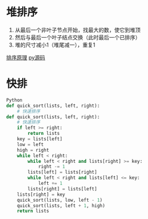 # 堆排序

1. 从最后一个非叶子节点开始，找最大的数，使它到堆顶
2. 然后与最后一个叶子结点交换（此时最后一个已排序）
3. 堆的尺寸减小1（堆尾减一），重复1


[排序原理](https://www.cnblogs.com/onepixel/p/7674659.html)
[py源码](http://python.jobbole.com/82270/)

# 快排
```python
Python
def quick_sort(lists, left, right):
    # 快速排序
def quick_sort(lists, left, right):
    # 快速排序
    if left >= right:
        return lists
    key = lists[left]
    low = left
    high = right
    while left < right:
        while left < right and lists[right] >= key:
            right -= 1
        lists[left] = lists[right]
        while left < right and lists[left] <= key:
            left += 1
        lists[right] = lists[left]
    lists[right] = key
    quick_sort(lists, low, left - 1)
    quick_sort(lists, left + 1, high)
    return lists
```

